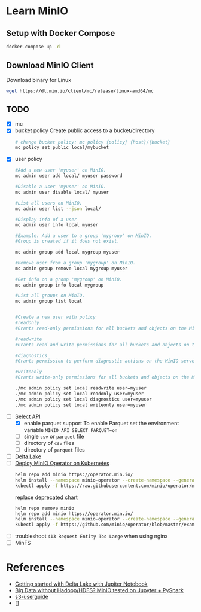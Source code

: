 # Learn MinIO

## Setup with Docker Compose

```sh
docker-compose up -d
```

## Download MinIO Client

Download binary for Linux

```sh
wget https://dl.min.io/client/mc/release/linux-amd64/mc
```

## TODO

- [x] mc
- [x] bucket policy
    Create public access to a bucket/directory
    ```sh
    # change bucket policy: mc policy {policy} {host}/{bucket}
    mc policy set public local/mybucket
    ```
- [x] user policy
    ```sh
    #Add a new user 'myuser' on MinIO.
    mc admin user add local/ myuser password

    #Disable a user 'myuser' on MinIO.
    mc admin user disable local/ myuser

    #List all users on MinIO.
    mc admin user list --json local/

    #Display info of a user
    mc admin user info local myuser

    #Example: Add a user to a group 'mygroup' on MinIO.
    #Group is created if it does not exist.

    mc admin group add local mygroup myuser

    #Remove user from a group 'mygroup' on MinIO.
    mc admin group remove local mygroup myuser

    #Get info on a group 'mygroup' on MinIO.
    mc admin group info local mygroup

    #List all groups on MinIO.
    mc admin group list local


    #Create a new user with policy
    #readonly
    #Grants read-only permissions for all buckets and objects on the MinIO server.

    #readwrite
    #Grants read and write permissions for all buckets and objects on the MinnIO server.

    #diagnostics
    #Grants permission to perform diagnostic actions on the MinIO server.

    #writeonly
    #Grants write-only permissions for all buckets and objects on the MinIO server.

    ./mc admin policy set local readwrite user=myuser
    ./mc admin policy set local readonly user=myuser
    ./mc admin policy set local diagnostics user=myuser
    ./mc admin policy set local writeonly user=myuser
    ```
- [ ] [Select API](https://docs.min.io/docs/minio-select-api-quickstart-guide.html)
    - [x] enable parquet support
        To enable Parquet set the environment variable `MINIO_API_SELECT_PARQUET=on`
    - [ ] single `csv` or `parquet` file
    - [ ] directory of `csv` files
    - [ ] directory of `parquet` files
- [ ] [Delta Lake](https://docs.delta.io/latest/quick-start.html)
- [ ] [Deploy MinIO Operator on Kubernetes](https://github.com/minio/operator)
    ```sh
    helm repo add minio https://operator.min.io/
    helm install --namespace minio-operator --create-namespace --generate-name minio/minio-operator
    kubectl apply -f https://raw.githubusercontent.com/minio/operator/master/examples/tenant.yaml
    ```
    replace [deprecated chart](https://github.com/minio/charts)
    ```sh
    helm repo remove minio
    helm repo add minio https://operator.min.io/
    helm install --namespace minio-operator --create-namespace --generate-name minio/minio-operator
    kubectl apply -f https://github.com/minio/operator/blob/master/examples/tenant.yaml
    ```
- [ ] troubleshoot `413 Request Entity Too Large` when using nginx
- [ ] MinFS

# References

- [Getting started with Delta Lake with Jupiter Notebook](https://laptrinhx.com/getting-started-with-delta-lake-with-jupiter-notebook-3085750171/)
- [Big Data without Hadoop/HDFS? MinIO tested on Jupyter + PySpark](https://python.plainenglish.io/big-data-without-hadoop-hdfs-minio-tested-on-jupter-pyspark-7b89a249ec94)
- [s3-userguide](https://docs.aws.amazon.com/AmazonS3/latest/userguide/s3-userguide.pdf)
- []

